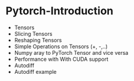 # Pytorch-Introduction
* Tensors
* Slicing Tensors
* Reshaping Tensors
* Simple Operations on Tensors (+, -,..)
* Numpy aray to PyTorch Tensor and vice versa
* Performance with With CUDA support
* Autodiff
* Autodiff example

